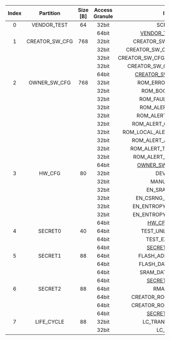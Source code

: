 <!--
DO NOT EDIT THIS FILE DIRECTLY.
It has been generated with ./util/design/gen-otp-mmap.py
-->

|  Index  |   Partition    |  Size [B]  |  Access Granule  |                         Item                          |  Byte Address  |  Size [B]  |
|:-------:|:--------------:|:----------:|:----------------:|:-----------------------------------------------------:|:--------------:|:----------:|
|    0    |  VENDOR_TEST   |     64     |      32bit       |                        SCRATCH                        |     0x000      |     56     |
|         |                |            |      64bit       |    [VENDOR_TEST_DIGEST](#Reg_vendor_test_digest_0)    |     0x038      |     8      |
|    1    | CREATOR_SW_CFG |    768     |      32bit       |                CREATOR_SW_CFG_AST_CFG                 |     0x040      |    256     |
|         |                |            |      32bit       |              CREATOR_SW_CFG_ROM_EXT_SKU               |     0x140      |     4      |
|         |                |            |      32bit       |           CREATOR_SW_CFG_USE_SW_RSA_VERIFY            |     0x144      |     4      |
|         |                |            |      32bit       |              CREATOR_SW_CFG_KEY_IS_VALID              |     0x148      |     8      |
|         |                |            |      64bit       | [CREATOR_SW_CFG_DIGEST](#Reg_creator_sw_cfg_digest_0) |     0x338      |     8      |
|    2    |  OWNER_SW_CFG  |    768     |      32bit       |                  ROM_ERROR_REPORTING                  |     0x340      |     4      |
|         |                |            |      32bit       |                   ROM_BOOTSTRAP_EN                    |     0x344      |     4      |
|         |                |            |      32bit       |                  ROM_FAULT_RESPONSE                   |     0x348      |     4      |
|         |                |            |      32bit       |                  ROM_ALERT_CLASS_EN                   |     0x34C      |     4      |
|         |                |            |      32bit       |                 ROM_ALERT_ESCALATION                  |     0x350      |     4      |
|         |                |            |      32bit       |               ROM_ALERT_CLASSIFICATION                |     0x354      |    320     |
|         |                |            |      32bit       |            ROM_LOCAL_ALERT_CLASSIFICATION             |     0x494      |     64     |
|         |                |            |      32bit       |                ROM_ALERT_ACCUM_THRESH                 |     0x4D4      |     16     |
|         |                |            |      32bit       |               ROM_ALERT_TIMEOUT_CYCLES                |     0x4E4      |     16     |
|         |                |            |      32bit       |                ROM_ALERT_PHASE_CYCLES                 |     0x4F4      |     64     |
|         |                |            |      64bit       |   [OWNER_SW_CFG_DIGEST](#Reg_owner_sw_cfg_digest_0)   |     0x638      |     8      |
|    3    |     HW_CFG     |     80     |      32bit       |                       DEVICE_ID                       |     0x640      |     32     |
|         |                |            |      32bit       |                      MANUF_STATE                      |     0x660      |     32     |
|         |                |            |      32bit       |                    EN_SRAM_IFETCH                     |     0x680      |     1      |
|         |                |            |      32bit       |                 EN_CSRNG_SW_APP_READ                  |     0x681      |     1      |
|         |                |            |      32bit       |                EN_ENTROPY_SRC_FW_READ                 |     0x682      |     1      |
|         |                |            |      32bit       |                EN_ENTROPY_SRC_FW_OVER                 |     0x683      |     1      |
|         |                |            |      64bit       |         [HW_CFG_DIGEST](#Reg_hw_cfg_digest_0)         |     0x688      |     8      |
|    4    |    SECRET0     |     40     |      64bit       |                   TEST_UNLOCK_TOKEN                   |     0x690      |     16     |
|         |                |            |      64bit       |                    TEST_EXIT_TOKEN                    |     0x6A0      |     16     |
|         |                |            |      64bit       |        [SECRET0_DIGEST](#Reg_secret0_digest_0)        |     0x6B0      |     8      |
|    5    |    SECRET1     |     88     |      64bit       |                  FLASH_ADDR_KEY_SEED                  |     0x6B8      |     32     |
|         |                |            |      64bit       |                  FLASH_DATA_KEY_SEED                  |     0x6D8      |     32     |
|         |                |            |      64bit       |                  SRAM_DATA_KEY_SEED                   |     0x6F8      |     16     |
|         |                |            |      64bit       |        [SECRET1_DIGEST](#Reg_secret1_digest_0)        |     0x708      |     8      |
|    6    |    SECRET2     |     88     |      64bit       |                       RMA_TOKEN                       |     0x710      |     16     |
|         |                |            |      64bit       |                CREATOR_ROOT_KEY_SHARE0                |     0x720      |     32     |
|         |                |            |      64bit       |                CREATOR_ROOT_KEY_SHARE1                |     0x740      |     32     |
|         |                |            |      64bit       |        [SECRET2_DIGEST](#Reg_secret2_digest_0)        |     0x760      |     8      |
|    7    |   LIFE_CYCLE   |     88     |      32bit       |                   LC_TRANSITION_CNT                   |     0x768      |     48     |
|         |                |            |      32bit       |                       LC_STATE                        |     0x798      |     40     |